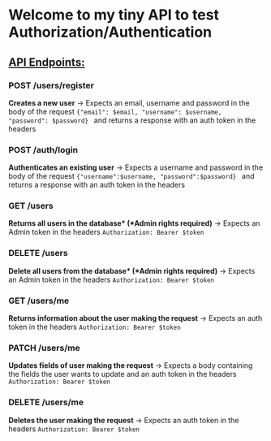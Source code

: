   <h1>Welcome to my tiny API to test Authorization/Authentication</h1>
  <h2><u>API Endpoints:</u></h2>

  <div>
    <h3> <span>POST</span> /users/register</h3>
    <p><strong>Creates a new user</strong> -> Expects an email, username and password in the body of the request <code>{"email": $email, "username": $username, "password": $password} </code> and returns a response with an auth token in the headers</p>
    <h3> <span>POST</span> /auth/login</h3>
    <p><strong>Authenticates an existing user</strong> -> Expects a username and password in the body of the request <code>{"username":$username, "password":$password} </code> and returns a response with an auth token in the headers</p>
    <h3><span>GET</span> /users</h3>
    <p><strong>Returns all users in the database* (*Admin rights required)</strong> -> Expects an Admin token in the headers <code>Authorization: Bearer $token</code></p>
    <h3><span>DELETE</span> /users</h3>
    <p><strong>Delete all users from the database* (*Admin rights required)</strong> -> Expects an Admin token in the headers <code>Authorization: Bearer $token</code></p>
    <h3><span>GET</span> /users/me</h3>
    <p><strong>Returns information about the user making the request</strong> -> Expects an auth token in the headers <code>Authorization: Bearer $token</code></p>
    <h3><span>PATCH</span> /users/me</h3>
    <p><strong>Updates fields of user making the request</strong> -> Expects a body containing the fields the user wants to update and an auth token in the headers <code>Authorization: Bearer $token</code></p>
    <h3><span>DELETE</span> /users/me</h3>
    <p><strong>Deletes the user making the request</strong> -> Expects an auth token in the headers <code>Authorization: Bearer $token</code></p>
  </div>
